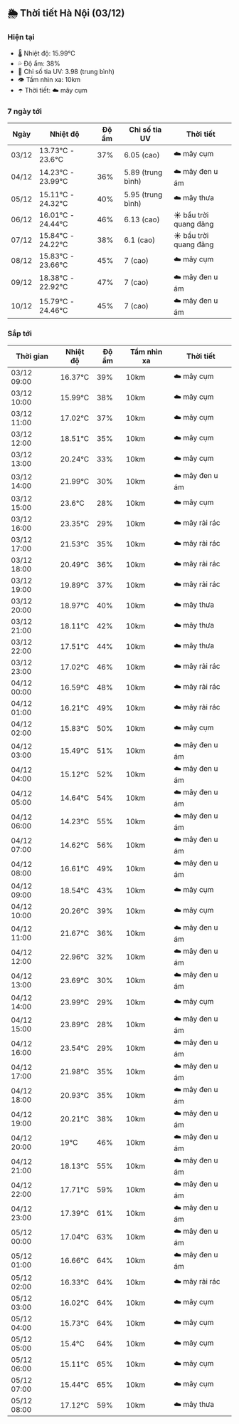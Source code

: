 ## 🌦️ Thời tiết Hà Nội (03/12)

### Hiện tại

- 🌡️ Nhiệt độ: 15.99℃
- 💦 Độ ẩm: 38%
- 🌟 Chỉ số tia UV: 3.98 (trung bình)
- 👁️ Tầm nhìn xa: 10km
- ☂️ Thời tiết: ☁️ mây cụm

### 7 ngày tới

| Ngày | Nhiệt độ | Độ ẩm | Chỉ số tia UV | Thời tiết |
| --- | --- | --- | --- | --- |
| 03/12 | 13.73℃ - 23.6℃ | 37% | 6.05 (cao) | ☁️ mây cụm |
| 04/12 | 14.23℃ - 23.99℃ | 36% | 5.89 (trung bình) | ☁️ mây đen u ám |
| 05/12 | 15.11℃ - 24.32℃ | 40% | 5.95 (trung bình) | ☁️ mây thưa |
| 06/12 | 16.01℃ - 24.44℃ | 46% | 6.13 (cao) | ☀️ bầu trời quang đãng |
| 07/12 | 15.84℃ - 24.22℃ | 38% | 6.1 (cao) | ☀️ bầu trời quang đãng |
| 08/12 | 15.83℃ - 23.66℃ | 45% | 7 (cao) | ☁️ mây cụm |
| 09/12 | 18.38℃ - 22.92℃ | 47% | 7 (cao) | ☁️ mây đen u ám |
| 10/12 | 15.79℃ - 24.46℃ | 45% | 7 (cao) | ☁️ mây đen u ám |

### Sắp tới

| Thời gian | Nhiệt độ | Độ ẩm | Tầm nhìn xa | Thời tiết |
| --- | --- | --- | --- | --- |
| 03/12 09:00 | 16.37℃ | 39% | 10km | ☁️ mây cụm |
| 03/12 10:00 | 15.99℃ | 38% | 10km | ☁️ mây cụm |
| 03/12 11:00 | 17.02℃ | 37% | 10km | ☁️ mây cụm |
| 03/12 12:00 | 18.51℃ | 35% | 10km | ☁️ mây cụm |
| 03/12 13:00 | 20.24℃ | 33% | 10km | ☁️ mây cụm |
| 03/12 14:00 | 21.99℃ | 30% | 10km | ☁️ mây đen u ám |
| 03/12 15:00 | 23.6℃ | 28% | 10km | ☁️ mây cụm |
| 03/12 16:00 | 23.35℃ | 29% | 10km | ☁️ mây rải rác |
| 03/12 17:00 | 21.53℃ | 35% | 10km | ☁️ mây rải rác |
| 03/12 18:00 | 20.49℃ | 36% | 10km | ☁️ mây rải rác |
| 03/12 19:00 | 19.89℃ | 37% | 10km | ☁️ mây rải rác |
| 03/12 20:00 | 18.97℃ | 40% | 10km | ☁️ mây thưa |
| 03/12 21:00 | 18.11℃ | 42% | 10km | ☁️ mây thưa |
| 03/12 22:00 | 17.51℃ | 44% | 10km | ☁️ mây thưa |
| 03/12 23:00 | 17.02℃ | 46% | 10km | ☁️ mây rải rác |
| 04/12 00:00 | 16.59℃ | 48% | 10km | ☁️ mây rải rác |
| 04/12 01:00 | 16.21℃ | 49% | 10km | ☁️ mây rải rác |
| 04/12 02:00 | 15.83℃ | 50% | 10km | ☁️ mây cụm |
| 04/12 03:00 | 15.49℃ | 51% | 10km | ☁️ mây đen u ám |
| 04/12 04:00 | 15.12℃ | 52% | 10km | ☁️ mây đen u ám |
| 04/12 05:00 | 14.64℃ | 54% | 10km | ☁️ mây đen u ám |
| 04/12 06:00 | 14.23℃ | 55% | 10km | ☁️ mây đen u ám |
| 04/12 07:00 | 14.62℃ | 56% | 10km | ☁️ mây đen u ám |
| 04/12 08:00 | 16.61℃ | 49% | 10km | ☁️ mây đen u ám |
| 04/12 09:00 | 18.54℃ | 43% | 10km | ☁️ mây cụm |
| 04/12 10:00 | 20.26℃ | 39% | 10km | ☁️ mây cụm |
| 04/12 11:00 | 21.67℃ | 36% | 10km | ☁️ mây đen u ám |
| 04/12 12:00 | 22.96℃ | 32% | 10km | ☁️ mây đen u ám |
| 04/12 13:00 | 23.69℃ | 30% | 10km | ☁️ mây đen u ám |
| 04/12 14:00 | 23.99℃ | 29% | 10km | ☁️ mây cụm |
| 04/12 15:00 | 23.89℃ | 28% | 10km | ☁️ mây đen u ám |
| 04/12 16:00 | 23.54℃ | 29% | 10km | ☁️ mây đen u ám |
| 04/12 17:00 | 21.98℃ | 35% | 10km | ☁️ mây đen u ám |
| 04/12 18:00 | 20.93℃ | 35% | 10km | ☁️ mây đen u ám |
| 04/12 19:00 | 20.21℃ | 38% | 10km | ☁️ mây đen u ám |
| 04/12 20:00 | 19℃ | 46% | 10km | ☁️ mây đen u ám |
| 04/12 21:00 | 18.13℃ | 55% | 10km | ☁️ mây đen u ám |
| 04/12 22:00 | 17.71℃ | 59% | 10km | ☁️ mây đen u ám |
| 04/12 23:00 | 17.39℃ | 61% | 10km | ☁️ mây đen u ám |
| 05/12 00:00 | 17.04℃ | 63% | 10km | ☁️ mây đen u ám |
| 05/12 01:00 | 16.66℃ | 64% | 10km | ☁️ mây đen u ám |
| 05/12 02:00 | 16.33℃ | 64% | 10km | ☁️ mây rải rác |
| 05/12 03:00 | 16.02℃ | 64% | 10km | ☁️ mây cụm |
| 05/12 04:00 | 15.73℃ | 64% | 10km | ☁️ mây cụm |
| 05/12 05:00 | 15.4℃ | 64% | 10km | ☁️ mây cụm |
| 05/12 06:00 | 15.11℃ | 65% | 10km | ☁️ mây cụm |
| 05/12 07:00 | 15.44℃ | 65% | 10km | ☁️ mây cụm |
| 05/12 08:00 | 17.12℃ | 59% | 10km | ☁️ mây thưa |
